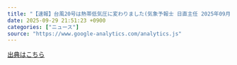 ```yaml
---
title: "【速報】台風20号は熱帯低気圧に変わりました(気象予報士 日直主任 2025年09月29日) - tenki.jp"
date: 2025-09-29 21:51:23 +0900
categories: ["ニュース"]
source: "https://www.google-analytics.com/analytics.js"
---
```


[出典はこちら](https://www.google-analytics.com/analytics.js)

